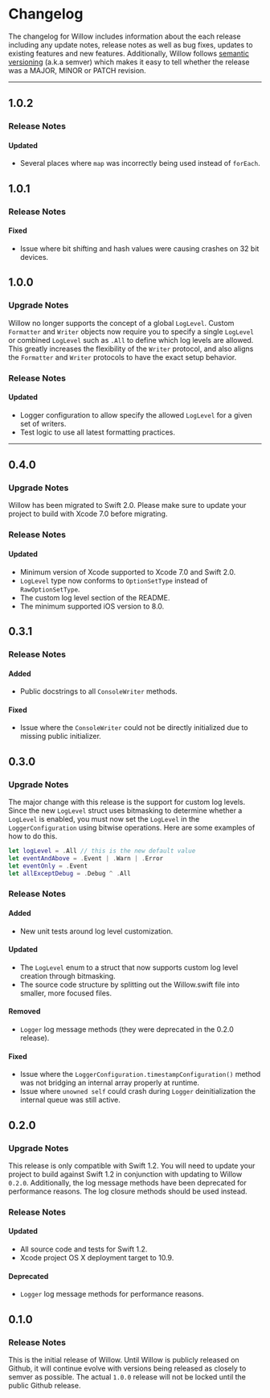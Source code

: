 # Changelog

The changelog for Willow includes information about the each release including any update notes, release notes as well as bug fixes, updates to existing features and new features. Additionally, Willow follows [semantic versioning](http://semver.org/) (a.k.a semver) which makes it easy to tell whether the release was a MAJOR, MINOR or PATCH revision.

---

## 1.0.2

### Release Notes

#### Updated

* Several places where `map` was incorrectly being used instead of `forEach`.

## 1.0.1

### Release Notes

#### Fixed

* Issue where bit shifting and hash values were causing crashes on 32 bit devices.

## 1.0.0

### Upgrade Notes

Willow no longer supports the concept of a global `LogLevel`. Custom `Formatter` and `Writer` objects now require you to specify a single `LogLevel` or combined `LogLevel` such as `.All` to define which log levels are allowed. This greatly increases the flexibility of the `Writer` protocol, and also aligns the `Formatter` and `Writer` protocols to have the exact setup behavior.

### Release Notes

#### Updated

* Logger configuration to allow specify the allowed `LogLevel` for a given set of writers.
* Test logic to use all latest formatting practices.

---

## 0.4.0

### Upgrade Notes

Willow has been migrated to Swift 2.0. Please make sure to update your project to build with Xcode 7.0 before migrating.

### Release Notes

#### Updated

* Minimum version of Xcode supported to Xcode 7.0 and Swift 2.0.
* `LogLevel` type now conforms to `OptionSetType` instead of `RawOptionSetType`.
* The custom log level section of the README.
* The minimum supported iOS version to 8.0.

## 0.3.1

### Release Notes

#### Added

* Public docstrings to all `ConsoleWriter` methods.

#### Fixed

* Issue where the `ConsoleWriter` could not be directly initialized due to missing public initializer.

## 0.3.0

### Upgrade Notes

The major change with this release is the support for custom log levels. Since the new `LogLevel` struct uses bitmasking to determine whether a `LogLevel` is enabled, you must now set the `LogLevel` in the `LoggerConfiguration` using bitwise operations. Here are some examples of how to do this.

```swift
let logLevel = .All // this is the new default value
let eventAndAbove = .Event | .Warn | .Error
let eventOnly = .Event
let allExceptDebug = .Debug ^ .All
```

### Release Notes

#### Added

* New unit tests around log level customization.

#### Updated

* The `LogLevel` enum to a struct that now supports custom log level creation through bitmasking.
* The source code structure by splitting out the Willow.swift file into smaller, more focused files.

#### Removed

* `Logger` log message methods (they were deprecated in the 0.2.0 release).

#### Fixed

* Issue where the `LoggerConfiguration.timestampConfiguration()` method was not bridging an internal array properly at runtime.
* Issue where `unowned self` could crash during `Logger` deinitialization the internal queue was still active.

## 0.2.0

### Upgrade Notes

This release is only compatible with Swift 1.2. You will need to update your project to build against Swift 1.2 in conjunction with updating to Willow `0.2.0`. Additionally, the log message methods have been deprecated for performance reasons. The log closure methods should be used instead.

### Release Notes

#### Updated

* All source code and tests for Swift 1.2.
* Xcode project OS X deployment target to 10.9.

#### Deprecated

* `Logger` log message methods for performance reasons.

## 0.1.0

### Release Notes

This is the initial release of Willow. Until Willow is publicly released on Github, it will continue evolve with versions being released as closely to semver as possible. The actual `1.0.0` release will not be locked until the public Github release.
